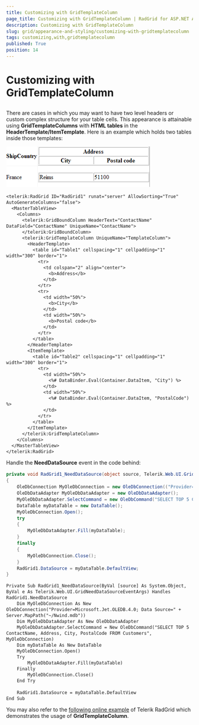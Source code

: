 ```yaml
---
title: Customizing with GridTemplateColumn
page_title: Customizing with GridTemplateColumn | RadGrid for ASP.NET AJAX Documentation
description: Customizing with GridTemplateColumn
slug: grid/appearance-and-styling/customizing-with-gridtemplatecolumn
tags: customizing,with,gridtemplatecolumn
published: True
position: 14
---
```


# Customizing with GridTemplateColumn



## 

There are cases in which you may want to have two level headers or custom complex structure for your table cells. This appearance is attainable using **GridTemplateColumns** with **HTML tables** in the **HeaderTemplate/ItemTemplate**. Here is an example which holds two tables inside those templates:

![Customizing the HeaderTemplate](images/grd_ControllingVisualAppearance_HeaderTemlate.png)

````ASP.NET
<telerik:RadGrid ID="RadGrid1" runat="server" AllowSorting="True" AutoGenerateColumns="false">
  <MasterTableView>
    <Columns>
      <telerik:GridBoundColumn HeaderText="ContactName" DataField="ContactName" UniqueName="ContactName">
      </telerik:GridBoundColumn>
      <telerik:GridTemplateColumn UniqueName="TemplateColumn">
        <HeaderTemplate>
          <table id="Table1" cellspacing="1" cellpadding="1" width="300" border="1">
            <tr>
              <td colspan="2" align="center">
                <b>Address</b>
              </td>
            </tr>
            <tr>
              <td width="50%">
                <b>City</b>
              </td>
              <td width="50%">
                <b>Postal code</b>
              </td>
            </tr>
          </table>
        </HeaderTemplate>
        <ItemTemplate>
          <table id="Table2" cellspacing="1" cellpadding="1" width="300" border="1">
            <tr>
              <td width="50%">
                <%# DataBinder.Eval(Container.DataItem, "City") %>
              </td>
              <td width="50%">
                <%# DataBinder.Eval(Container.DataItem, "PostalCode") %>
              </td>
            </tr>
          </table>
        </ItemTemplate>
      </telerik:GridTemplateColumn>
    </Columns>
  </MasterTableView>
</telerik:RadGrid>
````

Handle the **NeedDataSource** event in the code behind:

````C#
private void RadGrid1_NeedDataSource(object source, Telerik.Web.UI.GridNeedDataSourceEventArgs e)
{
    OleDbConnection MyOleDbConnection = new OleDbConnection(("Provider=Microsoft.Jet.OLEDB.4.0; Data Source=" + Server.MapPath("~/Nwind.mdb")));
    OleDbDataAdapter MyOleDbDataAdapter = new OleDbDataAdapter();
    MyOleDbDataAdapter.SelectCommand = new OleDbCommand("SELECT TOP 5 ContactName, Address, City, PostalCode FROM Customers", MyOleDbConnection);
    DataTable myDataTable = new DataTable();
    MyOleDbConnection.Open();
    try
    {
        MyOleDbDataAdapter.Fill(myDataTable);
    }
    finally
    {
        MyOleDbConnection.Close();
    }
    RadGrid1.DataSource = myDataTable.DefaultView;
}
````
````VB
Private Sub RadGrid1_NeedDataSource(ByVal [source] As System.Object, ByVal e As Telerik.Web.UI.GridNeedDataSourceEventArgs) Handles RadGrid1.NeedDataSource
    Dim MyOleDbConnection As New OleDbConnection("Provider=Microsoft.Jet.OLEDB.4.0; Data Source=" + Server.MapPath("~/Nwind.mdb"))
    Dim MyOleDbDataAdapter As New OleDbDataAdapter
    MyOleDbDataAdapter.SelectCommand = New OleDbCommand("SELECT TOP 5 ContactName, Address, City, PostalCode FROM Customers", MyOleDbConnection)
    Dim myDataTable As New DataTable
    MyOleDbConnection.Open()
    Try
        MyOleDbDataAdapter.Fill(myDataTable)
    Finally
        MyOleDbConnection.Close()
    End Try

    RadGrid1.DataSource = myDataTable.DefaultView
End Sub
````


You may also refer to the [following online example](http://demos.telerik.com/aspnet-ajax/Grid/Examples/GeneralFeatures/ColumnTypes/DefaultCS.aspx) of Telerik RadGrid which demonstrates the usage of **GridTemplateColumn**.
